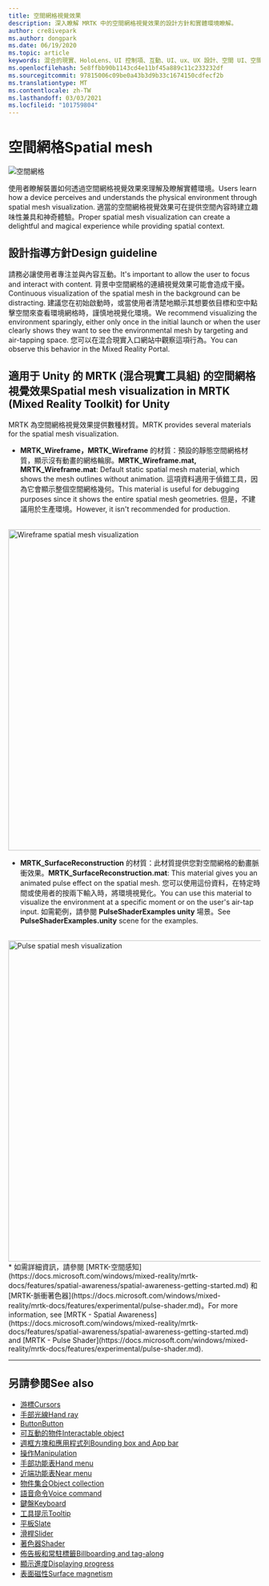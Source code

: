 ```yaml
---
title: 空間網格視覺效果
description: 深入瞭解 MRTK 中的空間網格視覺效果的設計方針和實體環境瞭解。
author: cre8ivepark
ms.author: dongpark
ms.date: 06/19/2020
ms.topic: article
keywords: 混合的現實、HoloLens、UI 控制項、互動、UI、ux、UX 設計、空間 UI、空間互動、3D UI、3D UX、混合現實耳機、windows mixed reality 耳機、虛擬實境耳機、HoloLens、MRTK、混合現實工具組
ms.openlocfilehash: 5e8ffbb90b1143cd4e11bf45a889c11c233232df
ms.sourcegitcommit: 97815006c09be0a43b3d9b33c1674150cdfecf2b
ms.translationtype: MT
ms.contentlocale: zh-TW
ms.lasthandoff: 03/03/2021
ms.locfileid: "101759804"
---
```

# <a name="spatial-mesh"></a><span data-ttu-id="e778a-104">空間網格</span><span class="sxs-lookup"><span data-stu-id="e778a-104">Spatial mesh</span></span>

![空間網格](images/MRTK_PulseShader_SpatialMesh.gif)

<span data-ttu-id="e778a-106">使用者瞭解裝置如何透過空間網格視覺效果來理解及瞭解實體環境。</span><span class="sxs-lookup"><span data-stu-id="e778a-106">Users learn how a device perceives and understands the physical environment through spatial mesh visualization.</span></span> <span data-ttu-id="e778a-107">適當的空間網格視覺效果可在提供空間內容時建立趣味性兼具和神奇體驗。</span><span class="sxs-lookup"><span data-stu-id="e778a-107">Proper spatial mesh visualization can create a delightful and magical experience while providing spatial context.</span></span>  

## <a name="design-guideline"></a><span data-ttu-id="e778a-108">設計指導方針</span><span class="sxs-lookup"><span data-stu-id="e778a-108">Design guideline</span></span>

<span data-ttu-id="e778a-109">請務必讓使用者專注並與內容互動。</span><span class="sxs-lookup"><span data-stu-id="e778a-109">It's important to allow the user to focus and interact with content.</span></span> <span data-ttu-id="e778a-110">背景中空間網格的連續視覺效果可能會造成干擾。</span><span class="sxs-lookup"><span data-stu-id="e778a-110">Continuous visualization of the spatial mesh in the background can be distracting.</span></span> <span data-ttu-id="e778a-111">建議您在初始啟動時，或當使用者清楚地顯示其想要依目標和空中點擊空間來查看環境網格時，謹慎地視覺化環境。</span><span class="sxs-lookup"><span data-stu-id="e778a-111">We recommend visualizing the environment sparingly, either only once in the initial launch or when the user clearly shows they want to see the environmental mesh by targeting and air-tapping space.</span></span> <span data-ttu-id="e778a-112">您可以在混合現實入口網站中觀察這項行為。</span><span class="sxs-lookup"><span data-stu-id="e778a-112">You can observe this behavior in the Mixed Reality Portal.</span></span>
<br>

## <a name="spatial-mesh-visualization-in-mrtk-mixed-reality-toolkit-for-unity"></a><span data-ttu-id="e778a-113">適用于 Unity 的 MRTK (混合現實工具組) 的空間網格視覺效果</span><span class="sxs-lookup"><span data-stu-id="e778a-113">Spatial mesh visualization in MRTK (Mixed Reality Toolkit) for Unity</span></span>

<span data-ttu-id="e778a-114">MRTK 為空間網格視覺效果提供數種材質。</span><span class="sxs-lookup"><span data-stu-id="e778a-114">MRTK provides several materials for the spatial mesh visualization.</span></span>

- <span data-ttu-id="e778a-115">**MRTK_Wireframe，MRTK_Wireframe** 的材質：預設的靜態空間網格材質，顯示沒有動畫的網格輪廓。</span><span class="sxs-lookup"><span data-stu-id="e778a-115">**MRTK_Wireframe.mat, MRTK_Wireframe.mat**: Default static spatial mesh material, which shows the mesh outlines without animation.</span></span> <span data-ttu-id="e778a-116">這項資料適用于偵錯工具，因為它會顯示整個空間網格幾何。</span><span class="sxs-lookup"><span data-stu-id="e778a-116">This material is useful for debugging purposes since it shows the entire spatial mesh geometries.</span></span> <span data-ttu-id="e778a-117">但是，不建議用於生產環境。</span><span class="sxs-lookup"><span data-stu-id="e778a-117">However, it isn't recommended for production.</span></span>
<br>
<img src="images/SurfaceReconstruction.jpg" alt="Wireframe spatial mesh visualization" width="640px">

- <span data-ttu-id="e778a-118">**MRTK_SurfaceReconstruction** 的材質：此材質提供您對空間網格的動畫脈衝效果。</span><span class="sxs-lookup"><span data-stu-id="e778a-118">**MRTK_SurfaceReconstruction.mat**: This material gives you an animated pulse effect on the spatial mesh.</span></span> <span data-ttu-id="e778a-119">您可以使用這份資料，在特定時間或使用者的按兩下輸入時，將環境視覺化。</span><span class="sxs-lookup"><span data-stu-id="e778a-119">You can use this material to visualize the environment at a specific moment or on the user's air-tap input.</span></span> <span data-ttu-id="e778a-120">如需範例，請參閱 **PulseShaderExamples unity** 場景。</span><span class="sxs-lookup"><span data-stu-id="e778a-120">See **PulseShaderExamples.unity** scene for the examples.</span></span>
<br>
<img src="images/MRTK_SRMesh_Pulse.jpg" alt="Pulse spatial mesh visualization" width="640px">
* <span data-ttu-id="e778a-121">如需詳細資訊，請參閱 [MRTK-空間感知](https://docs.microsoft.com/windows/mixed-reality/mrtk-docs/features/spatial-awareness/spatial-awareness-getting-started.md) 和 [MRTK-脈衝著色器](https://docs.microsoft.com/windows/mixed-reality/mrtk-docs/features/experimental/pulse-shader.md)。</span><span class="sxs-lookup"><span data-stu-id="e778a-121">For more information, see [MRTK - Spatial Awareness](https://docs.microsoft.com/windows/mixed-reality/mrtk-docs/features/spatial-awareness/spatial-awareness-getting-started.md) and [MRTK - Pulse Shader](https://docs.microsoft.com/windows/mixed-reality/mrtk-docs/features/experimental/pulse-shader.md).</span></span>

<br>

---

## <a name="see-also"></a><span data-ttu-id="e778a-122">另請參閱</span><span class="sxs-lookup"><span data-stu-id="e778a-122">See also</span></span>

* [<span data-ttu-id="e778a-123">游標</span><span class="sxs-lookup"><span data-stu-id="e778a-123">Cursors</span></span>](cursors.md)
* [<span data-ttu-id="e778a-124">手部光線</span><span class="sxs-lookup"><span data-stu-id="e778a-124">Hand ray</span></span>](point-and-commit.md)
* [<span data-ttu-id="e778a-125">Button</span><span class="sxs-lookup"><span data-stu-id="e778a-125">Button</span></span>](button.md)
* [<span data-ttu-id="e778a-126">可互動的物件</span><span class="sxs-lookup"><span data-stu-id="e778a-126">Interactable object</span></span>](interactable-object.md)
* [<span data-ttu-id="e778a-127">週框方塊和應用程式列</span><span class="sxs-lookup"><span data-stu-id="e778a-127">Bounding box and App bar</span></span>](app-bar-and-bounding-box.md)
* [<span data-ttu-id="e778a-128">操作</span><span class="sxs-lookup"><span data-stu-id="e778a-128">Manipulation</span></span>](direct-manipulation.md)
* [<span data-ttu-id="e778a-129">手部功能表</span><span class="sxs-lookup"><span data-stu-id="e778a-129">Hand menu</span></span>](hand-menu.md)
* [<span data-ttu-id="e778a-130">近端功能表</span><span class="sxs-lookup"><span data-stu-id="e778a-130">Near menu</span></span>](near-menu.md)
* [<span data-ttu-id="e778a-131">物件集合</span><span class="sxs-lookup"><span data-stu-id="e778a-131">Object collection</span></span>](object-collection.md)
* [<span data-ttu-id="e778a-132">語音命令</span><span class="sxs-lookup"><span data-stu-id="e778a-132">Voice command</span></span>](voice-input.md)
* [<span data-ttu-id="e778a-133">鍵盤</span><span class="sxs-lookup"><span data-stu-id="e778a-133">Keyboard</span></span>](keyboard.md)
* [<span data-ttu-id="e778a-134">工具提示</span><span class="sxs-lookup"><span data-stu-id="e778a-134">Tooltip</span></span>](tooltip.md)
* [<span data-ttu-id="e778a-135">平板</span><span class="sxs-lookup"><span data-stu-id="e778a-135">Slate</span></span>](slate.md)
* [<span data-ttu-id="e778a-136">滑桿</span><span class="sxs-lookup"><span data-stu-id="e778a-136">Slider</span></span>](slider.md)
* [<span data-ttu-id="e778a-137">著色器</span><span class="sxs-lookup"><span data-stu-id="e778a-137">Shader</span></span>](shader.md)
* [<span data-ttu-id="e778a-138">佈告板和常駐標籤</span><span class="sxs-lookup"><span data-stu-id="e778a-138">Billboarding and tag-along</span></span>](billboarding-and-tag-along.md)
* [<span data-ttu-id="e778a-139">顯示進度</span><span class="sxs-lookup"><span data-stu-id="e778a-139">Displaying progress</span></span>](progress.md)
* [<span data-ttu-id="e778a-140">表面磁性</span><span class="sxs-lookup"><span data-stu-id="e778a-140">Surface magnetism</span></span>](surface-magnetism.md)
